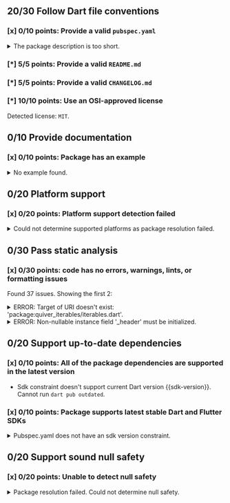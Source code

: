 ## 20/30 Follow Dart file conventions

### [x] 0/10 points: Provide a valid `pubspec.yaml`

<details>
<summary>
The package description is too short.
</summary>

Add more detail to the `description` field of `pubspec.yaml`. Use 60 to 180 characters to describe the package, what it does, and its target use case.
</details>

### [*] 5/5 points: Provide a valid `README.md`


### [*] 5/5 points: Provide a valid `CHANGELOG.md`


### [*] 10/10 points: Use an OSI-approved license

Detected license: `MIT`.

## 0/10 Provide documentation

### [x] 0/10 points: Package has an example

<details>
<summary>
No example found.
</summary>

See [package layout](https://dart.dev/tools/pub/package-layout#examples) guidelines on how to add an example.
</details>

## 0/20 Platform support

### [x] 0/20 points: Platform support detection failed

<details>
<summary>
Could not determine supported platforms as package resolution failed.
</summary>

Run `dart pub get` for more information.
</details>

## 0/30 Pass static analysis

### [x] 0/30 points: code has no errors, warnings, lints, or formatting issues

Found 37 issues. Showing the first 2:

<details>
<summary>
ERROR: Target of URI doesn't exist: 'package:quiver_iterables/iterables.dart'.
</summary>

`lib/skiplist.dart:12:8`

```
   ╷
12 │ import "package:quiver_iterables/iterables.dart" as iterables;
   │        ^^^^^^^^^^^^^^^^^^^^^^^^^^^^^^^^^^^^^^^^^
   ╵
```

To reproduce make sure you are using the [lints_core](https://pub.dev/packages/lints) and run `dart analyze lib/skiplist.dart`
</details>
<details>
<summary>
ERROR: Non-nullable instance field '_header' must be initialized.
</summary>

`lib/skiplist.dart:48:3`

```
   ╷
48 │   SkipList({double this.p: 1 / 4, int this.maxLevel: 8}) {
   │   ^^^^^^^^
   ╵
```

To reproduce make sure you are using the [lints_core](https://pub.dev/packages/lints) and run `dart analyze lib/skiplist.dart`
</details>

## 0/20 Support up-to-date dependencies

### [x] 0/10 points: All of the package dependencies are supported in the latest version

* Sdk constraint doesn't support current Dart version {{sdk-version}}. Cannot run `dart pub outdated`.

### [x] 0/10 points: Package supports latest stable Dart and Flutter SDKs

<details>
<summary>
Pubspec.yaml does not have an sdk version constraint.
</summary>

Try adding an sdk constraint to your `pubspec.yaml`
</details>

## 0/20 Support sound null safety

### [x] 0/20 points: Unable to detect null safety

<details>
<summary>
Package resolution failed. Could not determine null safety.
</summary>

Run `dart pub get` for more information.
</details>